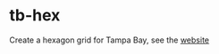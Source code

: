 # tb-hex

Create a hexagon grid for Tampa Bay, see the [website](https://tbep-tech.github.io/tb-hex)
